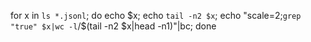 for x in `ls *.jsonl`; do echo $x; echo `tail -n2 $x`; echo "scale=2;`grep "true" $x|wc -l`/$(tail -n2 $x|head -n1)"|bc; done
